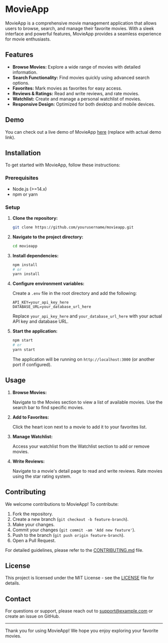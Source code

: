 # MovieApp

MovieApp is a comprehensive movie management application that allows users to browse, search, and manage their favorite movies. With a sleek interface and powerful features, MovieApp provides a seamless experience for movie enthusiasts.

## Features

- **Browse Movies:** Explore a wide range of movies with detailed information.
- **Search Functionality:** Find movies quickly using advanced search options.
- **Favorites:** Mark movies as favorites for easy access.
- **Reviews & Ratings:** Read and write reviews, and rate movies.
- **Watchlist:** Create and manage a personal watchlist of movies.
- **Responsive Design:** Optimized for both desktop and mobile devices.

## Demo

You can check out a live demo of MovieApp [here](#) (replace with actual demo link).

## Installation

To get started with MovieApp, follow these instructions:

### Prerequisites

- Node.js (>=14.x)
- npm or yarn

### Setup

1. **Clone the repository:**

    ```bash
    git clone https://github.com/yourusername/movieapp.git
    ```

2. **Navigate to the project directory:**

    ```bash
    cd movieapp
    ```

3. **Install dependencies:**

    ```bash
    npm install
    # or
    yarn install
    ```

4. **Configure environment variables:**

    Create a `.env` file in the root directory and add the following:

    ```
    API_KEY=your_api_key_here
    DATABASE_URL=your_database_url_here
    ```

    Replace `your_api_key_here` and `your_database_url_here` with your actual API key and database URL.

5. **Start the application:**

    ```bash
    npm start
    # or
    yarn start
    ```

    The application will be running on `http://localhost:3000` (or another port if configured).

## Usage

1. **Browse Movies:**

    Navigate to the Movies section to view a list of available movies. Use the search bar to find specific movies.

2. **Add to Favorites:**

    Click the heart icon next to a movie to add it to your favorites list.

3. **Manage Watchlist:**

    Access your watchlist from the Watchlist section to add or remove movies.

4. **Write Reviews:**

    Navigate to a movie's detail page to read and write reviews. Rate movies using the star rating system.

## Contributing

We welcome contributions to MovieApp! To contribute:

1. Fork the repository.
2. Create a new branch (`git checkout -b feature-branch`).
3. Make your changes.
4. Commit your changes (`git commit -am 'Add new feature'`).
5. Push to the branch (`git push origin feature-branch`).
6. Open a Pull Request.

For detailed guidelines, please refer to the [CONTRIBUTING.md](CONTRIBUTING.md) file.

## License

This project is licensed under the MIT License - see the [LICENSE](LICENSE) file for details.

## Contact

For questions or support, please reach out to [support@example.com](mailto:support@example.com) or create an issue on GitHub.

---

Thank you for using MovieApp! We hope you enjoy exploring your favorite movies.

